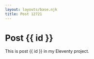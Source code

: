 ```yaml
---
layout: layouts/base.njk
title: Post 12721
---
```


# Post {{ id }}

This is post {{ id }} in my Eleventy project.
